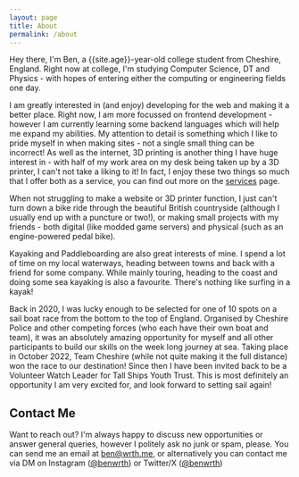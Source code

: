 ```yaml
---
layout: page
title: About
permalink: /about
---
```


Hey there, I'm Ben, a {{site.age}}-year-old college student from Cheshire, England. Right now at college, I'm studying Computer Science, DT and Physics - with hopes of entering either the computing or engineering fields one day.

I am greatly interested in (and enjoy) developing for the web and making it a better place. Right now, I am more focussed on frontend development - however I am currently learning some backend languages which will help me expand my abilities. My attention to detail is something which I like to pride myself in when making sites - not a single small thing can be incorrect! As well as the internet, 3D printing is another thing I have huge interest in - with half of my work area on my desk being taken up by a 3D printer, I can't not take a liking to it! In fact, I enjoy these two things so much that I offer both as a service, you can find out more on the [services](/services) page.

When not struggling to make a website or 3D printer function, I just can't turn down a bike ride through the beautiful British countryside (although I usually end up with a puncture or two!), or making small projects with my friends - both digital (like modded game servers) and physical (such as an engine-powered pedal bike).

Kayaking and Paddleboarding are also great interests of mine. I spend a lot of time on my local waterways, heading between towns and back with a friend for some company. While mainly touring, heading to the coast and doing some sea kayaking is also a favourite. There's nothing like surfing in a kayak!

Back in 2020, I was lucky enough to be selected for one of 10 spots on a sail boat race from the bottom to the top of England. Organised by Cheshire Police and other competing forces (who each have their own boat and team), it was an absolutely amazing opportunity for myself and all other participants to build our skills on the week long journey at sea. Taking place in October 2022, Team Cheshire (while not quite making it the full distance) won the race to our destination! Since then I have been invited back to be a Volunteer Watch Leader for Tall Ships Youth Trust. This is most definitely an opportunity I am very excited for, and look forward to setting sail again!

## Contact Me
Want to reach out? I'm always happy to discuss new opportunities or answer general queries, however I politely ask no junk or spam, please. You can send me an email at [ben@wrth.me](mailto:ben@wrth.me), or alternatively you can contact me via DM on Instagram ([@benwrth](https://instagram.com/benwrth)) or Twitter/X ([@benwrth](https://twitter.com/benwrth))